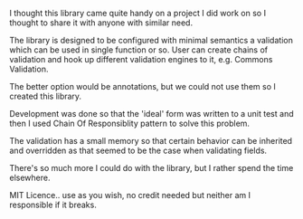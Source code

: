 I thought this library came quite handy on a project I did work on so I thought to share it with anyone with similar need.

The library is designed to be configured with minimal semantics a validation which can be used in single function or so. User can create chains of validation and
hook up different validation engines to it, e.g. Commons Validation.

The better option would be annotations, but we could not use them so I created this library.

Development was done so that the 'ideal' form was written to a unit test and then I used Chain Of Responsiblity pattern to solve this problem.

The validation has a small memory so that certain behavior can be inherited and overridden as that seemed to be the case when validating fields.

There's so much more I could do with the library, but I rather spend the time elsewhere.

MIT Licence.. use as you wish, no credit needed but neither am I responsible if it breaks.